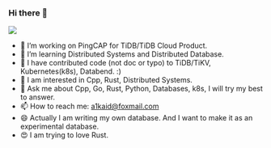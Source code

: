 ### Hi there 👋

![](https://komarev.com/ghpvc/?username=jyz0309)

- 🔭 I’m working on PingCAP for TiDB/TiDB Cloud Product.
- 🌱 I’m learning Distributed Systems and Distributed Database.
- 🤔 I have contributed code (not doc or typo) to TiDB/TiKV, Kubernetes(k8s), Databend. :)
- 🔭 I am interested in Cpp, Rust, Distributed Systems.
- 💬 Ask me about Cpp, Go, Rust, Python, Databases, k8s, I will try my best to answer.
- 📫 How to reach me: a1kaid@foxmail.com
- 😄 Actually I am writing my own database. And I want to make it as an experimental database.
- 😍 I am trying to love Rust.
